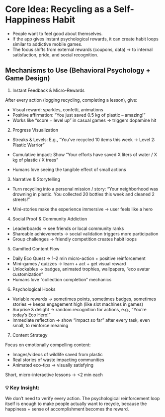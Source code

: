 # Core Idea: Recycling as a Self-Happiness Habit

- People want to feel good about themselves.
- If the app gives instant psychological rewards, it can create habit loops similar to addictive mobile games.
- The focus shifts from external rewards (coupons, data) → to internal satisfaction, pride, and social recognition.

## Mechanisms to Use (Behavioral Psychology + Game Design)

1. Instant Feedback & Micro-Rewards

After every action (logging recycling, completing a lesson), give:
- Visual reward: sparkles, confetti, animations
- Positive affirmation: “You just saved 0.5 kg of plastic – amazing!”
- Works like “score + level up” in casual games → triggers dopamine hit

2. Progress Visualization

- Streaks & Levels:
E.g., “You’ve recycled 10 items this week → Level 2: Plastic Warrior”

- Cumulative impact:
Show “Your efforts have saved X liters of water / X kg of plastic / X trees”

- Humans love seeing the tangible effect of small actions

3. Narrative & Storytelling

- Turn recycling into a personal mission / story:
“Your neighborhood was drowning in plastic. You collected 20 bottles this week and cleaned 2 streets!”

- Mini-stories make the experience immersive → user feels like a hero

4. Social Proof & Community Addiction

- Leaderboards → see friends or local community ranks
- Shareable achievements → social validation triggers more participation
- Group challenges → friendly competition creates habit loops

5. Gamified Content Flow

- Daily Eco Quest → 1–2 min micro-action + positive reinforcement
- Mini-games / quizzes → learn + act + get visual reward
- Unlockables → badges, animated trophies, wallpapers, “eco avatar customization”
- Humans love “collection completion” mechanics

6. Psychological Hooks

- Variable rewards → sometimes points, sometimes badges, sometimes stories → keeps engagement high (like slot machines in games)
- Surprise & delight → random recognition for actions, e.g., “You’re today’s Eco Hero!”
- Immediate reflection → show “impact so far” after every task, even small, to reinforce meaning

7. Content Strategy

Focus on emotionally compelling content:
- Images/videos of wildlife saved from plastic
- Real stories of waste impacting communities
- Animated eco-tips → visually satisfying

Short, micro-interactive lessons → <2 min each

### 💡 Key Insight:
We don’t need to verify every action. The psychological reinforcement loop itself is enough to make people actually want to recycle, because the happiness + sense of accomplishment becomes the reward.